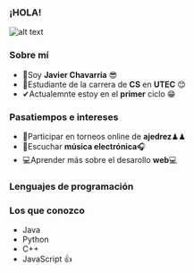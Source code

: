### ¡HOLA!
![alt text](https://cdn.pixabay.com/photo/2012/06/19/10/32/owl-50267_960_720.jpg)
### Sobre mí
- 👋Soy **Javier Chavarria** 😎
- 📖Estudiante de la carrera de **CS** en **UTEC** 😊
- ✔Actualemnte estoy en el **primer** ciclo 😁

### Pasatiempos e intereses
- 👊Participar en torneos online de **ajedrez**♟♟
- 🚏Escuchar **música electrónica**🎧
- 💻Aprender más sobre el desarollo **web**💻

### **Lenguajes de programación**
### Los que conozco 
- Java
- Python
- C++
- JavaScript
:+1:
